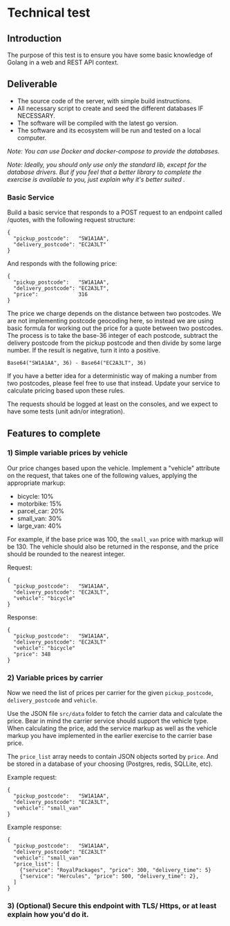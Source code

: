 # Technical test

## Introduction

The purpose of this test is to ensure you have some basic knowledge of Golang in a web and REST API context.

## Deliverable

- The source code of the server, with simple build instructions.
- All necessary script to create and seed the different databases IF NECESSARY.
- The software will be compiled with the latest go version.
- The software and its ecosystem will be run and tested on a local computer.

_Note: You can use Docker and docker-compose to provide the databases._

_Note: Ideally, you should only use only the standard lib, except for the database drivers. But if you feel that a better library to complete the exercise is available to you, just explain why it's better suited ._



### Basic Service

Build a basic service that responds to a POST request to an endpoint called /quotes, with the following request structure:

```
{
  "pickup_postcode":   "SW1A1AA",
  "delivery_postcode": "EC2A3LT"
}
```
And responds with the following price:
```
{
  "pickup_postcode":   "SW1A1AA",
  "delivery_postcode": "EC2A3LT",
  "price":             316
}
```

The price we charge depends on the distance between two postcodes. We are not implementing postcode geocoding here, so instead we are using basic formula for working out the price for a quote between two postcodes. The process is to take the base-36 integer of each postcode, subtract the delivery postcode from the pickup postcode and then divide by some large number. If the result is negative, turn it into a positive.


`Base64("SW1A1AA", 36) - Base64("EC2A3LT", 36)`

If you have a better idea for a deterministic way of making a number from two postcodes, please feel free to use that instead. Update your service to calculate pricing based upon these rules.

The requests should be logged at least on the consoles, and we expect to have some tests (unit adn/or integration).

## Features to complete

### 1) Simple variable prices by vehicle

Our price changes based upon the vehicle. Implement a "vehicle" attribute on the request, that takes one of the following values, applying the appropriate markup:

* bicycle: 10%
* motorbike: 15%
* parcel_car: 20%
* small_van: 30%
* large_van: 40%

For example, if the base price was 100, the `small_van` price with markup will be 130.
The vehicle should also be returned in the response, and the price should be rounded to the nearest integer.

Request:
```
{
  "pickup_postcode":   "SW1A1AA",
  "delivery_postcode": "EC2A3LT",
  "vehicle": "bicycle"
}
```
Response:
```
{
  "pickup_postcode":   "SW1A1AA",
  "delivery_postcode": "EC2A3LT"
  "vehicle": "bicycle"
  "price": 348
}
```

### 2) Variable prices by carrier

Now we need the list of prices per carrier for the given `pickup_postcode`, `delivery_postcode` and `vehicle`.

Use the JSON file  `src/data` folder to fetch the carrier data and calculate the price.
Bear in mind the carrier service should support the vehicle type. When calculating the price, add the service markup as well as the vehicle markup you have implemented in the earlier exercise to the carrier base price.

The `price_list` array needs to contain JSON objects sorted by `price`. And be stored in a database of your choosing (Postgres, redis, SQLLite, etc).

Example request:
```
{
  "pickup_postcode":   "SW1A1AA",
  "delivery_postcode": "EC2A3LT",
  "vehicle": "small_van"
}
```
Example response:
```
{
  "pickup_postcode":   "SW1A1AA",
  "delivery_postcode": "EC2A3LT"
  "vehicle": "small_van"
  "price_list": [
    {"service": "RoyalPackages", "price": 300, "delivery_time": 5}
    {"service": "Hercules", "price": 500, "delivery_time": 2},
  ]
}
```

### 3) (Optional) Secure this endpoint with TLS/ Https, or at least explain how you'd do it.
